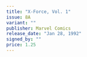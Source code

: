```yaml
---
title: "X-Force, Vol. 1"
issue: 8A
variant: ""
publisher: Marvel Comics
release_date: "Jan 28, 1992"
signed_by: ""
price: 1.25
---
```

